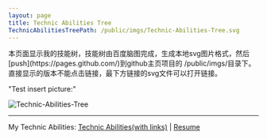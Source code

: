 ```yaml
---
layout: page
title: Technic Abilities Tree
TechnicAbilitiesTreePath: /public/imgs/Technic-Abilities-Tree.svg
---
```


<p class="message">
本页面显示我的技能树，技能树由百度脑图完成，生成本地svg图片格式，然后[push](https://pages.github.com/)到github主页项目的 /public/imgs/目录下。直接显示的版本不能点击链接，最下方链接的svg文件可以打开链接。
</p>

"Test insert picture:"

![Technic-Abilities-Tree]({{page.TechnicAbilitiesTreePath}})

<hr/>
<div id="cf-pdf-down">My Technic Abilities: <a href="{{ page.TechnicAbilitiesTreePath }}">Technic Abilities(with links)</a>&nbsp;|&nbsp;<a href="http://jaminjiang.github.io/resume/">Resume</a></div>

</div>

